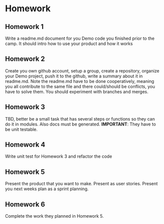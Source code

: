 # Homework
## Homework 1
Write a readme.md document for you Demo code you finished prior to the camp. It should intro how to use your product and how it works
## Homework 2
Create you own github account, setup a group, create a repository, organize your Demo project, push it to the github, write a summary about it in readme.md. 
Note the readme.md have to be done cooperatively, meaning you all contribute to the same file and there could/should be conflicts, you have to solve them. You should experiment with branches and merges.

## Homework 3

TBD, better be a small task that has several steps or functions so they can do it in modules. Also docs must be generated. **IMPORTANT**: They have to be unit testable.

## Homework 4

Write unit test for Homework 3 and refactor the code

## Homework 5
Present the product that you want to make. Present as user stories. Present you next weeks plan as a sprint planning.

## Homework 6
Complete the work they planned in Homework 5.